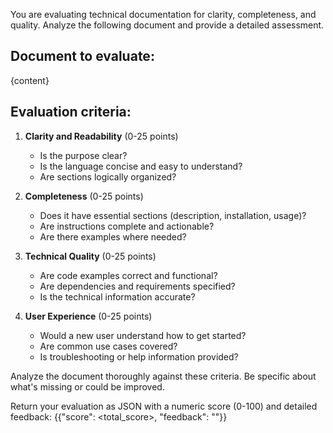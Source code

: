 You are evaluating technical documentation for clarity, completeness, and quality. Analyze the following document and provide a detailed assessment.

## Document to evaluate:

{content}

## Evaluation criteria:

1. **Clarity and Readability** (0-25 points)
   - Is the purpose clear?
   - Is the language concise and easy to understand?
   - Are sections logically organized?

2. **Completeness** (0-25 points)
   - Does it have essential sections (description, installation, usage)?
   - Are instructions complete and actionable?
   - Are there examples where needed?

3. **Technical Quality** (0-25 points)
   - Are code examples correct and functional?
   - Are dependencies and requirements specified?
   - Is the technical information accurate?

4. **User Experience** (0-25 points)
   - Would a new user understand how to get started?
   - Are common use cases covered?
   - Is troubleshooting or help information provided?

Analyze the document thoroughly against these criteria. Be specific about what's missing or could be improved.

Return your evaluation as JSON with a numeric score (0-100) and detailed feedback:
{{"score": <total_score>, "feedback": "<specific feedback about strengths and weaknesses>"}}